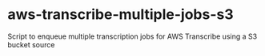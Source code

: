 # aws-transcribe-multiple-jobs-s3
Script to enqueue multiple transcription jobs for AWS Transcribe using a S3 bucket source
